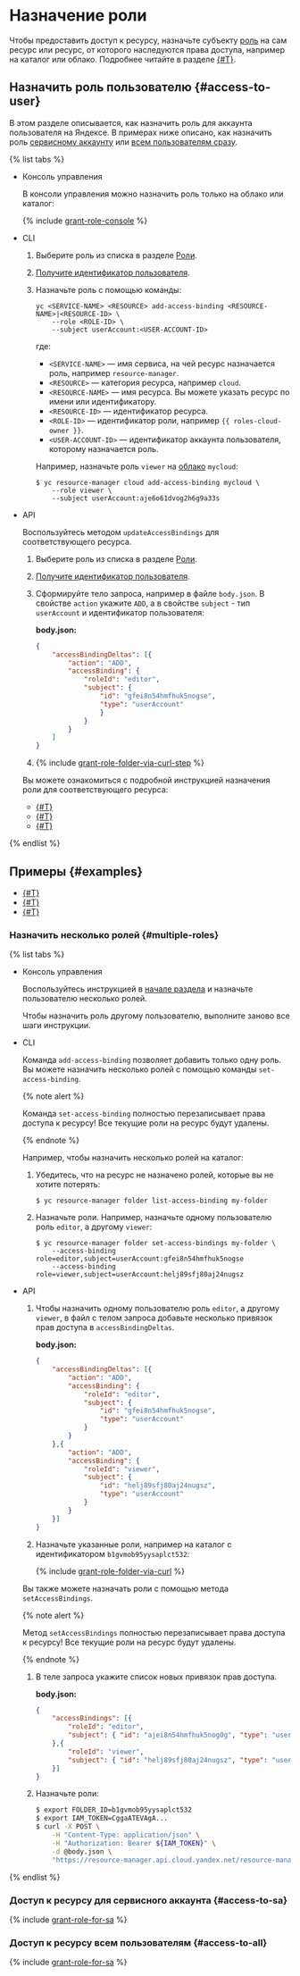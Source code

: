 # Назначение роли

Чтобы предоставить доступ к ресурсу, назначьте субъекту [роль](../../../iam/concepts/access-control/roles.md) на сам ресурс или ресурс, от которого наследуются права доступа, например на каталог или облако. Подробнее читайте в разделе [{#T}](../../concepts/access-control/index.md).

## Назначить роль пользователю {#access-to-user}

В этом разделе описывается, как назначить роль для аккаунта пользователя на Яндексе. В примерах ниже описано, как назначить роль [сервисному аккаунту](#access-to-sa) или [всем пользователям сразу](#access-to-all).

{% list tabs %}

- Консоль управления

  В консоли управления можно назначить роль только на облако или каталог:

  {% include [grant-role-console](../../../_includes/grant-role-console.md) %}


- CLI

  1. Выберите роль из списка в разделе [Роли](../../../iam/concepts/access-control/roles.md).
  1. [Получите идентификатор пользователя](../users/get.md).
  1. Назначьте роль с помощью команды:

      ```
      yc <SERVICE-NAME> <RESOURCE> add-access-binding <RESOURCE-NAME>|<RESOURCE-ID> \
          --role <ROLE-ID> \
          --subject userAccount:<USER-ACCOUNT-ID>
      ```

      где:

      * `<SERVICE-NAME>` — имя сервиса, на чей ресурс назначается роль, например `resource-manager`.
      * `<RESOURCE>` — категория ресурса, например `cloud`.
      * `<RESOURCE-NAME>` — имя ресурса. Вы можете указать ресурс по имени или идентификатору.
      * `<RESOURCE-ID>` — идентификатор ресурса.
      * `<ROLE-ID>` — идентификатор роли, например `{{ roles-cloud-owner }}`.
      * `<USER-ACCOUNT-ID>` — идентификатор аккаунта пользователя, которому назначается роль.

      Например, назначьте роль `viewer` на [облако](../../../resource-manager/concepts/resources-hierarchy.md#folder) `mycloud`:

      ```
      $ yc resource-manager cloud add-access-binding mycloud \
          --role viewer \
          --subject userAccount:aje6o61dvog2h6g9a33s
      ```

- API

  Воспользуйтесь методом `updateAccessBindings` для соответствующего ресурса.

  1. Выберите роль из списка в разделе [Роли](../../../iam/concepts/access-control/roles.md).
  1. [Получите идентификатор пользователя](../users/get.md).
  1. Сформируйте тело запроса, например в файле `body.json`. В свойстве `action` укажите `ADD`, а в свойстве `subject` - тип `userAccount` и идентификатор пользователя:

      **body.json:**
      ```json
      {
          "accessBindingDeltas": [{
              "action": "ADD",
              "accessBinding": {
                  "roleId": "editor",
                  "subject": {
                      "id": "gfei8n54hmfhuk5nogse",
                      "type": "userAccount"
                      }
                  }
              }
          ]
      }
      ```
  1. {% include [grant-role-folder-via-curl-step](../../../_includes/iam/grant-role-folder-via-curl-step.md) %}

  Вы можете ознакомиться с подробной инструкцией назначения роли для соответствующего ресурса:
  * [{#T}](../sa/set-access-bindings.md)
  * [{#T}](../../../resource-manager/operations/cloud/set-access-bindings.md)
  * [{#T}](../../../resource-manager/operations/folder/set-access-bindings.md)

{% endlist %}

## Примеры {#examples}

* [{#T}](#multiple-roles)
* [{#T}](#access-to-sa)
* [{#T}](#access-to-all)

### Назначить несколько ролей {#multiple-roles}

{% list tabs %}

- Консоль управления

  Воспользуйтесь инструкцией в [начале раздела](#access-to-user) и назначьте пользователю несколько ролей.

  Чтобы назначить роль другому пользователю, выполните заново все шаги инструкции.

- CLI

  Команда `add-access-binding` позволяет добавить только одну роль. Вы можете назначить несколько ролей с помощью команды `set-access-binding`.

  {% note alert %}

  Команда `set-access-binding` полностью перезаписывает права доступа к ресурсу! Все текущие роли на ресурс будут удалены.

  {% endnote %}

  Например, чтобы назначить несколько ролей на каталог:

  1. Убедитесь, что на ресурс не назначено ролей, которые вы не хотите потерять:
      ```
      $ yc resource-manager folder list-access-binding my-folder
      ```
  2. Назначьте роли. Например, назначьте одному пользователю роль `editor`, а другому `viewer`:
      ```
      $ yc resource-manager folder set-access-bindings my-folder \
          --access-binding role=editor,subject=userAccount:gfei8n54hmfhuk5nogse
          --access-binding role=viewer,subject=userAccount:helj89sfj80aj24nugsz
      ```

- API

  1. Чтобы назначить одному пользователю роль `editor`, а другому `viewer`, в файл с телом запроса добавьте несколько привязок прав доступа в `accessBindingDeltas`.

      **body.json:**
      ```json
      {
          "accessBindingDeltas": [{
              "action": "ADD",
              "accessBinding": {
                  "roleId": "editor",
                  "subject": {
                      "id": "gfei8n54hmfhuk5nogse",
                      "type": "userAccount"
                  }
              }
          },{
              "action": "ADD",
              "accessBinding": {
                  "roleId": "viewer",
                  "subject": {
                      "id": "helj89sfj80aj24nugsz",
                      "type": "userAccount"
                  }
              }
          }]
      }
      ```
  2. Назначьте указанные роли, например на каталог с идентификатором `b1gvmob95yysaplct532`:

      {% include [grant-role-folder-via-curl](../../../_includes/iam/grant-role-folder-via-curl.md) %}

  Вы также можете назначать роли с помощью метода `setAccessBindings`.

  {% note alert %}

  Метод `setAccessBindings` полностью перезаписывает права доступа к ресурсу! Все текущие роли на ресурс будут удалены.

  {% endnote %}

  1. В теле запроса укажите список новых привязок прав доступа.

      **body.json:**
      ```json
      {
          "accessBindings": [{
              "roleId": "editor",
              "subject": { "id": "ajei8n54hmfhuk5nog0g", "type": "userAccount" }
          },{
              "roleId": "viewer",
              "subject": { "id": "helj89sfj80aj24nugsz", "type": "userAccount" }
          }]
      }
      ```

  2. Назначьте роли:

      ```bash
      $ export FOLDER_ID=b1gvmob95yysaplct532
      $ export IAM_TOKEN=CggaATEVAgA...
      $ curl -X POST \
          -H "Content-Type: application/json" \
          -H "Authorization: Bearer ${IAM_TOKEN}" \
          -d @body.json \
          "https://resource-manager.api.cloud.yandex.net/resource-manager/v1/folders/${FOLDER_ID}:setAccessBindings"
      ```

{% endlist %}


### Доступ к ресурсу для сервисного аккаунта {#access-to-sa}

{% include [grant-role-for-sa](../../../_includes/iam/grant-role-for-sa.md) %}

### Доступ к ресурсу всем пользователям {#access-to-all}

{% include [grant-role-for-sa](../../../_includes/iam/grant-role-for-all.md) %}
